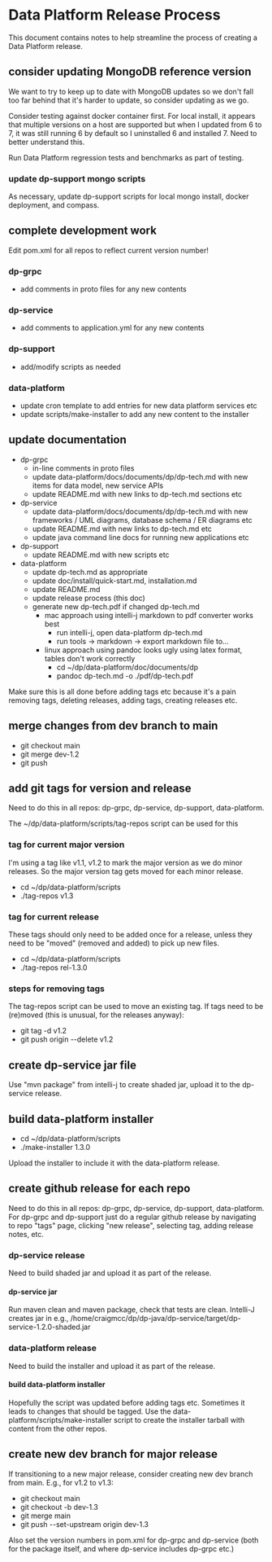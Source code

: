 # Data Platform Release Process

This document contains notes to help streamline the process of creating a Data Platform release.

## consider updating MongoDB reference version

We want to try to keep up to date with MongoDB updates so we don't fall too far behind that it's harder to update, so consider updating as we go.

Consider testing against docker container first.  For local install, it appears that multiple versions on a host are supported but when I updated from 6 to 7, it was still running 6 by default so I uninstalled 6 and installed 7.  Need to better understand this.

Run Data Platform regression tests and benchmarks as part of testing.

### update dp-support mongo scripts

As necessary, update dp-support scripts for local mongo install, docker deployment, and compass.

## complete development work

Edit pom.xml for all repos to reflect current version number!

### dp-grpc
- add comments in proto files for any new contents

### dp-service
- add comments to application.yml for any new contents

### dp-support
- add/modify scripts as needed

### data-platform
- update cron template to add entries for new data platform services etc
- update scripts/make-installer to add any new content to the installer

## update documentation
- dp-grpc
  - in-line comments in proto files
  - update data-platform/docs/documents/dp/dp-tech.md with new items for data model, new service APIs
  - update README.md with new links to dp-tech.md sections etc
- dp-service
  - update data-platform/docs/documents/dp/dp-tech.md with new frameworks / UML diagrams, database schema / ER diagrams etc
  - update README.md with new links to dp-tech.md etc
  - update java command line docs for running new applications etc
- dp-support
  - update README.md with new scripts etc
- data-platform
  - update dp-tech.md as appropriate
  - update doc/install/quick-start.md, installation.md
  - update README.md
  - update release process (this doc)
  - generate new dp-tech.pdf if changed dp-tech.md
    - mac approach using intelli-j markdown to pdf converter works best
      - run intelli-j, open data-platform dp-tech.md
      - run tools -> markdown -> export markdown file to...
    - linux approach using pandoc looks ugly using latex format, tables don't work correctly
      - cd ~/dp/data-platform/doc/documents/dp
      - pandoc dp-tech.md -o ./pdf/dp-tech.pdf

Make sure this is all done before adding tags etc because it's a pain removing tags, deleting releases, adding tags, creating releases etc.

## merge changes from dev branch to main

* git checkout main
* git merge dev-1.2
* git push

## add git tags for version and release

Need to do this in all repos: dp-grpc, dp-service, dp-support, data-platform.

The ~/dp/data-platform/scripts/tag-repos script can be used for this

### tag for current major version

I'm using a tag like v1.1, v1.2 to mark the major version as we do minor releases.  So the major version tag gets moved for each minor release.

- cd ~/dp/data-platform/scripts
- ./tag-repos v1.3

### tag for current release

These tags should only need to be added once for a release, unless they need to be "moved" (removed and added) to pick up new files.

- cd ~/dp/data-platform/scripts
- ./tag-repos rel-1.3.0

### steps for removing tags

The tag-repos script can be used to move an existing tag. If tags need to be (re)moved (this is unusual, for the releases anyway):

- git tag -d v1.2
- git push origin --delete v1.2

## create dp-service jar file

Use "mvn package" from intelli-j to create shaded jar, upload it to the dp-service release.

## build data-platform installer

- cd ~/dp/data-platform/scripts
- ./make-installer 1.3.0

Upload the installer to include it with the data-platform release.

## create github release for each repo

Need to do this in all repos: dp-grpc, dp-service, dp-support, data-platform.  For dp-grpc and dp-support just do a regular github release by navigating to repo "tags" page, clicking "new release", selecting tag, adding release notes, etc.

### dp-service release

Need to build shaded jar and upload it as part of the release.

#### dp-service jar

Run maven clean and maven package, check that tests are clean.  Intelli-J creates jar in e.g., /home/craigmcc/dp/dp-java/dp-service/target/dp-service-1.2.0-shaded.jar

### data-platform release

Need to build the installer and upload it as part of the release.

#### build data-platform installer

Hopefully the script was updated before adding tags etc.  Sometimes it leads to changes that should be tagged.  Use the data-platform/scripts/make-installer script to create the installer tarball with content from the other repos.

## create new dev branch for major release

If transitioning to a new major release, consider creating new dev branch from main.  E.g., for v1.2 to v1.3:

- git checkout main
- git checkout -b dev-1.3
- git merge main
- git push --set-upstream origin dev-1.3

Also set the version numbers in pom.xml for dp-grpc and dp-service (both for the package itself, and where dp-service includes dp-grpc etc.)
